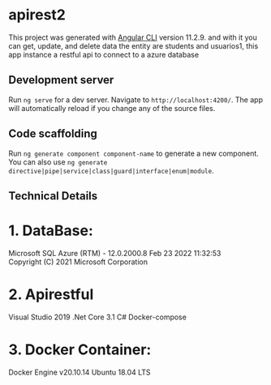 # apirest2

This project was generated with [Angular CLI](https://github.com/angular/angular-cli) version 11.2.9. and with it you can get, update, and delete data the entity are students and usuarios1, this app instance a restful api to connect to a azure database

## Development server

Run `ng serve` for a dev server. Navigate to `http://localhost:4200/`. The app will automatically reload if you change any of the source files.

## Code scaffolding

Run `ng generate component component-name` to generate a new component. You can also use `ng generate directive|pipe|service|class|guard|interface|enum|module`.


## Technical Details

# 1. DataBase:
Microsoft SQL Azure (RTM) - 12.0.2000.8   Feb 23 2022 11:32:53   
Copyright (C) 2021 Microsoft Corporation 

# 2. Apirestful
Visual Studio 2019
.Net Core 3.1
C#
Docker-compose

# 3. Docker Container:
   Docker Engine
   v20.10.14
   Ubuntu 18.04 LTS
   
